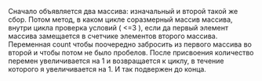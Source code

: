 Сначало объявляется два массива: изначальный и второй такой же сбор. Потом метод, в каком цикле соразмерный массив массива, внутри цикла проверка условий ( <=3 ), если да первый элемент массива замещается в счетчике элементов второго массива. Переменная count чтобы поочередно забросить из первого массива во второй и чтобы потом не было пробелов.
 После присвоения количество перемен увеличивается на 1 и возвращается к циклу, в течение которого я увеличивается на 1. И так подвержен до конца. 